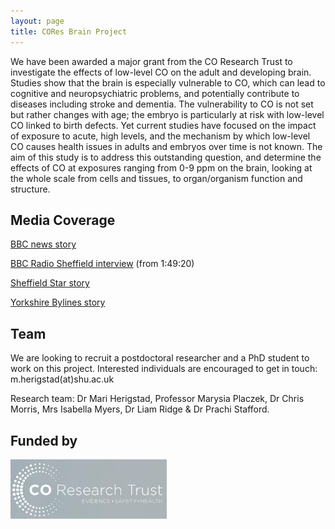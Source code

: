 ```yaml
---
layout: page
title: CORes Brain Project
---
```


We have been awarded a major grant from the CO Research Trust to investigate the effects of low-level CO on the adult and developing brain. Studies show that the brain is especially vulnerable to CO, which can lead to cognitive and neuropsychiatric problems, and potentially contribute to diseases including stroke and dementia. The vulnerability to CO is not set but rather changes with age; the embryo is particularly at risk with low-level CO linked to birth defects. Yet current studies have focused on the impact of exposure to acute, high levels, and the mechanism by which low-level CO causes health issues in adults and embryos over time is not known. The aim of this study is to address this outstanding question, and determine the effects of CO at exposures ranging from 0-9 ppm on the brain, looking at the whole scale from cells and tissues, to organ/organism function and structure. 

## Media Coverage
<a href="https://www.bbc.co.uk/news/uk-england-south-yorkshire-65548217">BBC news story</a>

<a href="https://www.bbc.co.uk/sounds/play/p0fhhfyk">BBC Radio Sheffield interview</a> (from 1:49:20)

<a href="https://www.thestar.co.uk/news/sheffield-hallam-to-investigate-health-repercussions-of-low-carbon-monoxide-exposure-4138081">Sheffield Star story</a>

<a href="https://yorkshirebylines.co.uk/news/health/sheffield-hallam-university-critical-study-to-investigate-effects-of-low-level-exposure-of-carbon-monoxide-on-baby-and-adult-brains/">Yorkshire Bylines story</a>

## Team
We are looking to recruit a postdoctoral researcher and a PhD student to work on this project. Interested individuals are encouraged to get in touch: m.herigstad(at)shu.ac.uk

Research team: Dr Mari Herigstad, Professor Marysia Placzek, Dr Chris Morris, Mrs Isabella Myers, Dr Liam Ridge & Dr Prachi Stafford.



## Funded by
<a href="http://www.coresearchtrust.org/"><img src="/assets/CORT_logo.jpg" alt="CO Research Trust" align="middle" style="width: 250px;" /></a>



